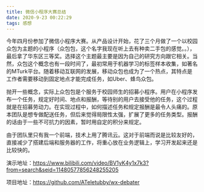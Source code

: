 ```yaml
---
title: 微信小程序大赛总结
date: 2020-9-23 00:22:29
tags: 感想
---
```


今年四月份参加了微信小程序大赛。从产品设计开始，花了三个月做了一个以校园众包为主题的小程序（众包包，这个名字我现在听上去有种卖二手包的感觉。。），最后拿了华东区三等奖。选择这个主题最主要是因为自己的研究方向跟它相关。当然，众包这个概念也有一段时间了，最初常用于机器学习的标签样本收集，如著名的MTurk平台。随着移动互联网的发展，移动众包也成为了一个热点，其特点是工作者需要移动到固定地点才能完成任务，如Uber、蜂鸟众包。

抛开一些概念，实际上众包包是个服务于校园师生的招募小程序。用户在小程序发布一个任务，规定好时间、地点和报酬，等待别的用户去接受他的任务，这个过程就是在招募劳动力。在实现过程中，如何描述任务和规定报酬是最令人头痛的。原本团队是想专做配送任务，但后来觉得局限性太强，扩展了更多的任务类型。报酬的话由于一些不可抗力的因素，暂时用自定的积分来规定。

由于团队里只有我一个前端，技术上用了腾讯云。这对于前端而说是比较友好的，直接减少了搭建后端和服务器的工作，将重心放在业务逻辑上，学习开发起来还是比较快的。


演示地址：https://www.bilibili.com/video/BV1yK4y1x7k3?from=search&seid=11480577856248255205

项目地址：https://github.com/ATeletubby/wx-debater
